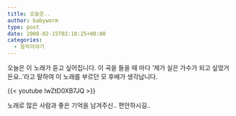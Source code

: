 ```yaml
---
title: 오늘은..
author: babyworm
type: post
date: 2008-02-15T02:18:25+00:00
categories:
  - 음악이야기
---
```

오늘은 이 노래가 듣고 싶어집니다.
이 곡을 들을 때 마다 ‘제가 실은 가수가 되고 싶었거든요..’라고 말하여 이 노래를 부르던 모 후배가 생각납니다.

{{< youtube IwZtD0XB7JQ >}}

노래로 많은 사람과 좋은 기억을 남겨주신.. 편안하시길..
